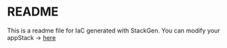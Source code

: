 # README
This is a readme file for IaC generated with StackGen.
You can modify your appStack -> [here](http://main.dev.stackgen.com/appstacks/4dcf1819-91b8-4e2c-acfb-8c466d63b4f1)
